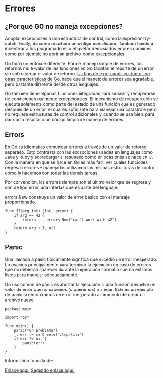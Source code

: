 <h1>Errores</h1>

<h2>¿Por qué GO no maneja excepciones?</h2>

<p>Acoplar excepciones a una estructura de control, como la expresión try-catch-finally, da como resultado un código complicado. También tiende a incentivar a los programadores a etiquetar demasiados errores comunes, como por ejemplo no abrir un archivo, como excepcionales.</p>

<p>Go toma un enfoque diferente. Para el manejo simple de errores, los retornos multi-valor de las funciones en Go facilitan el reporte de un error sin sobrecargar el valor de retorno. <a href="https://go.dev/blog/error-handling-and-go">Un tipo de error canónico, junto con otras características de Go,</a> hace que el manejo de errores sea agradable, pero bastante diferente del de otros lenguajes.</p>

<p>Go también tiene algunas funciones integradas para señalar y recuperarse de condiciones realmente excepcionales. El mecanismo de recuperación se ejecuta solamente como parte del estado de una función que es generado después de un error, el cual es suficiente para manejar una catástrofe pero no requiere estructuras de control adicionales y, cuando se usa bien, para dar como resultado un código limpio de manejo de errores</p>


<h2>Errors</h2>

<p>En Go es idiomatico comunicar errores a través de un valor de retorno separado. Esto contrasta con las excepciones usadas en lenguajes como Java y Ruby y sobrecargar el resultado como en ocasiones se hace en C. Con la manera en que se hace en Go es más facil ver cuales funciones regresan errores y manejarlos utilizando las mismas estructuras de control como lo hacemos con todas las demás tareas.</p>

<p>Por convención, los errores siempre son el último valor que se regresa y son de tipo error, una interfaz que es parte del lenguaje.</p>

<p>errors.New construye un valor de error básico con el mensaje proporcionado.</p>

```
func f1(arg int) (int, error) {
    if arg == 42 {
        return -1, errors.New("can't work with 42")
    }
    return arg + 3, nil
}

```

<h2>Panic</h2>

<p>Una llamada a panic típicamente significa que sucedió un error inesperado. Lo usamos principalmente para terminar la ejecución en caso de errores que no debieran aparecer durante la operación normal o que no estamos listos para manejar adecuadamente.</p>

<p>Un uso común de panic es abortar la ejecución si una función devuelve un valor de error que no sabemos (o queremos) manejar. Este es un ejemplo de panic si encontramos un error inesperado al momento de crear un archivo nuevo</p>

```
package main

import "os"

func main() {
    panic("un problema")
    _, err := os.Create("/tmp/file")
    if err != nil {
        panic(err)
    }
}

```




<p> Información tomada de: </p>
<a href="http://goconejemplos.com/panic">Enlace aquí.</a>
<a href="http://memoriascimted.com/wp-content/uploads/2021/08/Programacion-estructurada-en-Go-lang.pdf">Segundo enlace aquí.</a>